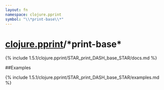 ```yaml
---
layout: fn
namespace: clojure.pprint
symbol: "\\*print-base\\*"
---
```


# [clojure.pprint](../)/\*print-base\*

{% include 1.5.1/clojure.pprint/STAR_print_DASH_base_STAR/docs.md %}

##Examples

{% include 1.5.1/clojure.pprint/STAR_print_DASH_base_STAR/examples.md %}

